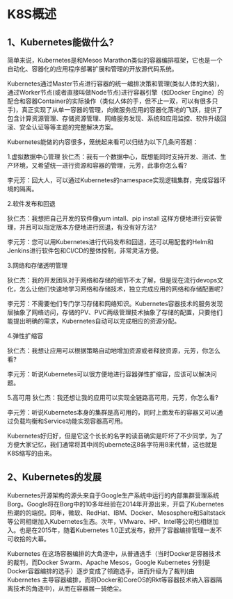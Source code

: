 # K8S概述

## 1、Kubernetes能做什么?

简单来说，Kubernetes是和Mesos Marathon类似的容器编排框架，它也是一个自动化、容器化的应用程序部署扩展和管理的开放源代码系统。

Kubernetes通过Master节点进行容器的统一编排决策和管理(类似人体的大脑)，通过Worker节点(或者直接叫做Node节点)进行容器引擎（如Docker Engine）的配合和容器Container的实际操作（类似人体的手，但不止一双，可以有很多只手)，真正实现了从单一容器的管理，向微服务应用的容器化落地的飞跃，提供了包含计算资源管理、存储资源管理、网络服务发现、系统和应用监控、软件升级回滚、安全认证等等主题的完整解决方案。

Kubernetes能做的内容很多，笼统起来看可以归结为以下几条问答题：

1.虚拟数据中心管理
狄仁杰：我有一个数据中心，既想能同时支持开发、测试、生产环境，又希望统一进行资源和容器的管理，元芳，此事你怎么看?

李元芳：回大人，可以通过Kubernetes的namespace实现逻辑集群，完成容器环境的隔离。

2.软件发布和回退

狄仁杰：我想把自己开发的软件像yum intall、pip install 这样方便地进行安装管理，并且可以指定版本方便地进行回退，有没有好方法?

李元芳：您可以用Kubernetes进行代码发布和回退，还可以用配套的Helm和Jenkins进行软件包和CI/CD的整体控制，非常灵活方便。

3.网络和存储透明管理

狄仁杰：我的开发团队对于网络和存储的细节不太了解，但是现在流行devops文化，怎么让他们快速地学习网络和存储技术，独立完成应用的网络和存储配置呢?

李元芳：不需要他们专门学习存储和网络知识。Kubernetes容器技术的服务发现层抽象了网络访问，存储的PV、PVC两级管理技术抽象了存储的配置，只要他们能提出明确的需求，Kubernetes自动可以完成相应的资源分配。

4.弹性扩缩容

狄仁杰：我想让应用可以根据策略自动地增加资源或者释放资源，元芳，你怎么看?

李元芳：听说Kubernetes可以很方便地进行容器弹性扩缩容，应该可以解决问题。

5.高可用
狄仁杰：我还想让我的应用可以实现全链路高可用，元芳，你怎么看?

李元芳：听说Kubernetes本身的集群是高可用的，同时上面发布的容器又可以通过负载均衡和Service功能实现容器高可用。

Kubernetes好归好，但是它这个长长的名字的读音确实是吓坏了不少同学，为了方便大家记忆，我们通常将其中间的ubernete这8各字符用8来代替，这也就是K8S缩写的由来。

## 2、Kubernetes的发展

Kubernetes开源架构的源头来自于Google生产系统中运行的内部集群营理系统Borg。Google将在Borg中的10多年经验在2014年开源出来，开启了Kubernetes热潮的的端倪。同年，微软、RedHat、IBM、Docker、Mesosphere和Saltstack等公司相继加入Kubernetes生态。次年，VMware、HP、Intel等公司也相继加入。也是在2015年，随着Kubernetes 1.0正式发布，掀开了容器编排管理一发不可收拾的大幕。

Kubernetes 在这场容器编排的大角逐中，从普通选手（当时Docker是容器技术的裁判，而Docker Swarm、Apache Mesos，Google Kubernetes 分别是Docker容器编排的选手）逐步变成了领跑选手，进而升级为了裁判(由Kubernetes 主导容器编排，而将Docker和CoreOS的Rkt等容器技术纳入容器隔离技术的角逐中)，从而在容器届一骑绝尘。